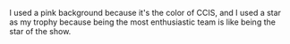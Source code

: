 I used a pink background because it's the color of CCIS, and I used a star as my trophy because being the most enthusiastic team is like being the star of the show.
